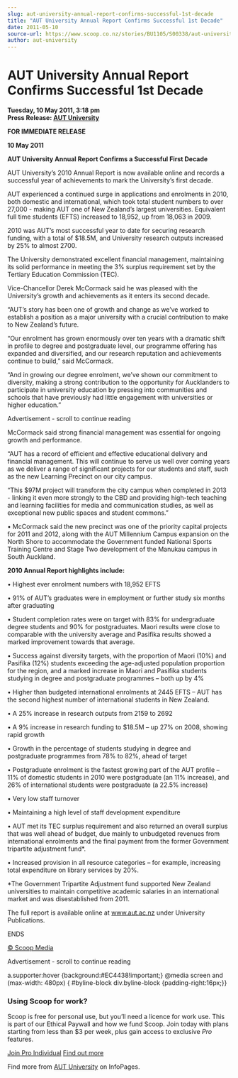 ```yaml
---
slug: aut-university-annual-report-confirms-successful-1st-decade
title: "AUT University Annual Report Confirms Successful 1st Decade"
date: 2011-05-10
source-url: https://www.scoop.co.nz/stories/BU1105/S00338/aut-university-annual-report-confirms-successful-1st-decade.htm
author: aut-university
---
```

AUT University Annual Report Confirms Successful 1st Decade
===========================================================

**Tuesday, 10 May 2011, 3:18 pm**  
**Press Release: [AUT University](https://info.scoop.co.nz/AUT_University)**

**FOR IMMEDIATE RELEASE**

**10 May 2011**

**AUT University Annual Report Confirms a Successful First Decade**

AUT University’s 2010 Annual Report is now available online and records a successful year of achievements to mark the University’s first decade.

AUT experienced a continued surge in applications and enrolments in 2010, both domestic and international, which took total student numbers to over 27,000 - making AUT one of New Zealand’s largest universities. Equivalent full time students (EFTS) increased to 18,952, up from 18,063 in 2009.

2010 was AUT’s most successful year to date for securing research funding, with a total of $18.5M, and University research outputs increased by 25% to almost 2700.

The University demonstrated excellent financial management, maintaining its solid performance in meeting the 3% surplus requirement set by the Tertiary Education Commission (TEC).

Vice-Chancellor Derek McCormack said he was pleased with the University’s growth and achievements as it enters its second decade.

“AUT’s story has been one of growth and change as we’ve worked to establish a position as a major university with a crucial contribution to make to New Zealand’s future.

“Our enrolment has grown enormously over ten years with a dramatic shift in profile to degree and postgraduate level, our programme offering has expanded and diversified, and our research reputation and achievements continue to build,” said McCormack.

“And in growing our degree enrolment, we’ve shown our commitment to diversity, making a strong contribution to the opportunity for Aucklanders to participate in university education by pressing into communities and schools that have previously had little engagement with universities or higher education.”

Advertisement - scroll to continue reading





McCormack said strong financial management was essential for ongoing growth and performance.

“AUT has a record of efficient and effective educational delivery and financial management. This will continue to serve us well over coming years as we deliver a range of significant projects for our students and staff, such as the new Learning Precinct on our city campus.

“This $97M project will transform the city campus when completed in 2013 - linking it even more strongly to the CBD and providing high-tech teaching and learning facilities for media and communication studies, as well as exceptional new public spaces and student commons.”

• McCormack said the new precinct was one of the priority capital projects for 2011 and 2012, along with the AUT Millennium Campus expansion on the North Shore to accommodate the Government funded National Sports Training Centre and Stage Two development of the Manukau campus in South Auckland.

**2010 Annual Report highlights include:**

• Highest ever enrolment numbers with 18,952 EFTS

• 91% of AUT’s graduates were in employment or further study six months after graduating

• Student completion rates were on target with 83% for undergraduate degree students and 90% for postgraduates. Maori results were close to comparable with the university average and Pasifika results showed a marked improvement towards that average.

• Success against diversity targets, with the proportion of Maori (10%) and Pasifika (12%) students exceeding the age-adjusted population proportion for the region, and a marked increase in Maori and Pasifika students studying in degree and postgraduate programmes – both up by 4%

• Higher than budgeted international enrolments at 2445 EFTS – AUT has the second highest number of international students in New Zealand.

• A 25% increase in research outputs from 2159 to 2692

• A 9% increase in research funding to $18.5M – up 27% on 2008, showing rapid growth

• Growth in the percentage of students studying in degree and postgraduate programmes from 78% to 82%, ahead of target

• Postgraduate enrolment is the fastest growing part of the AUT profile – 11% of domestic students in 2010 were postgraduate (an 11% increase), and 26% of international students were postgraduate (a 22.5% increase)

• Very low staff turnover

• Maintaining a high level of staff development expenditure

• AUT met its TEC surplus requirement and also returned an overall surplus that was well ahead of budget, due mainly to unbudgeted revenues from international enrolments and the final payment from the former Government tripartite adjustment fund\*.

• Increased provision in all resource categories – for example, increasing total expenditure on library services by 20%.

\*The Government Tripartite Adjustment fund supported New Zealand universities to maintain competitive academic salaries in an international market and was disestablished from 2011.

The full report is available online at www.aut.ac.nz under University Publications.

ENDS  

[© Scoop Media](http://www.scoop.co.nz/about/terms.html)  

Advertisement - scroll to continue reading



a.supporter:hover {background:#EC4438!important;} @media screen and (max-width: 480px) { #byline-block div.byline-block {padding-right:16px;}}

### Using Scoop for work?

Scoop is free for personal use, but you’ll need a licence for work use. This is part of our Ethical Paywall and how we fund Scoop. Join today with plans starting from less than $3 per week, plus gain access to exclusive _Pro_ features.  
  
[Join Pro Individual](https://pro.scoop.co.nz/Individual/?from=ProIn24) [Find out more](https://pro.scoop.co.nz/using-scoop-for-work/?from=ProIn24)

Find more from [AUT University](https://info.scoop.co.nz/AUT_University) on InfoPages.